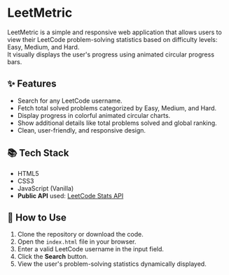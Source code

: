 # LeetMetric

LeetMetric is a simple and responsive web application that allows users to view their LeetCode problem-solving statistics based on difficulty levels: Easy, Medium, and Hard.  
It visually displays the user's progress using animated circular progress bars.

## ✨ Features

- Search for any LeetCode username.
- Fetch total solved problems categorized by Easy, Medium, and Hard.
- Display progress in colorful animated circular charts.
- Show additional details like total problems solved and global ranking.
- Clean, user-friendly, and responsive design.

## 📚 Tech Stack

- HTML5
- CSS3
- JavaScript (Vanilla)
- **Public API** used: [LeetCode Stats API](https://leetcode-stats-api.herokuapp.com/)

## 🚀 How to Use

1. Clone the repository or download the code.
2. Open the `index.html` file in your browser.
3. Enter a valid LeetCode username in the input field.
4. Click the **Search** button.
5. View the user's problem-solving statistics dynamically displayed.
